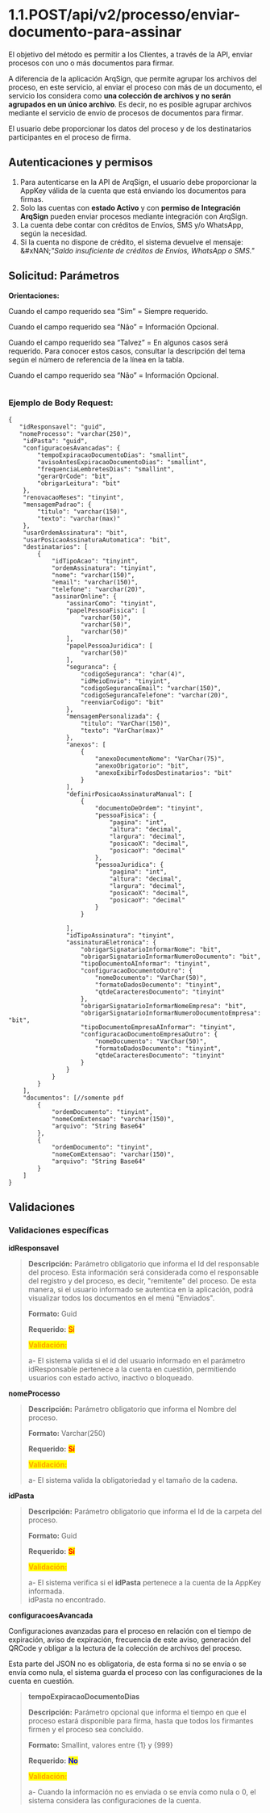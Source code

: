 # 1.1.POST/api/v2/processo/enviar-documento-para-assinar

El objetivo del método es permitir a los Clientes, a través de la API, enviar procesos con uno o más documentos para firmar.

A diferencia de la aplicación ArqSign, que permite agrupar los archivos del proceso, en este servicio, al enviar el proceso con más de un documento, el servicio los considera como **una colección de archivos y no serán agrupados en un único archivo**. Es decir, no es posible agrupar archivos mediante el servicio de envío de procesos de documentos para firmar.

El usuario debe proporcionar los datos del proceso y de los destinatarios participantes en el proceso de firma.

## **Autenticaciones y permisos**

1. Para autenticarse en la API de ArqSign, el usuario debe proporcionar la AppKey válida de la cuenta que está enviando los documentos para firmas.
2. Solo las cuentas con **estado Activo** y con **permiso de Integración ArqSign** pueden enviar procesos mediante integración con ArqSign.
3. La cuenta debe contar con créditos de Envíos, SMS y/o WhatsApp, según la necesidad.
4. Si la cuenta no dispone de crédito, el sistema devuelve el mensaje:\
   &#xNAN;_"Saldo insuficiente de créditos de Envíos, WhatsApp o SMS."_

## **Solicitud: Parámetros**

**Orientaciones:**

Cuando el campo requerido sea “Sim” = Siempre requerido.

Cuando el campo requerido sea “Não” = Información Opcional.

Cuando el campo requerido sea “Talvez” = En algunos casos será requerido. Para conocer estos casos, consultar la descripción del tema según el número de referencia de la línea en la tabla.

Cuando el campo requerido sea “Não” = Información Opcional.

<figure><img src="../../../../../.gitbook/assets/image.png" alt=""><figcaption></figcaption></figure>

### Ejemplo de Body Request:

```
{
   "idResponsavel": "guid",
   "nomeProcesso": "varchar(250)",
    "idPasta": "guid",
    "configuracoesAvancadas": {
        "tempoExpiracaoDocumentoDias": "smallint",
        "avisoAntesExpiracaoDocumentoDias": "smallint",
        "frequenciaLembretesDias": "smallint",
        "gerarQrCode": "bit",
        "obrigarLeitura": "bit"
    },
    "renovacaoMeses": "tinyint",
    "mensagemPadrao": {
        "titulo": "varchar(150)",
        "texto": "varchar(max)"
    },
    "usarOrdemAssinatura": "bit",
    "usarPosicaoAssinaturaAutomatica": "bit",
    "destinatarios": [
        {
            "idTipoAcao": "tinyint",
            "ordemAssinatura": "tinyint",
            "nome": "varchar(150)",
            "email": "varchar(150)",
            "telefone": "varchar(20)",
            "assinarOnline": {
                "assinarComo": "tinyint",
                "papelPessoaFisica": [
                    "varchar(50)",
                    "varchar(50)",
                    "varchar(50)"
                ],
                "papelPessoaJuridica": [
                    "varchar(50)"
                ],
                "seguranca": {
                    "codigoSeguranca": "char(4)",
                    "idMeioEnvio": "tinyint",
                    "codigoSegurancaEmail": "varchar(150)",
                    "codigoSegurancaTelefone": "varchar(20)",
                    "reenviarCodigo": "bit"
                },
                "mensagemPersonalizada": {
                    "titulo": "VarChar(150)",
                    "texto": "VarChar(max)"
                },
                "anexos": [
                    {
                        "anexoDocumentoNome": "VarChar(75)",
                        "anexoObrigatorio": "bit",
                        "anexoExibirTodosDestinatarios": "bit"
                    }
                ],
                "definirPosicaoAssinaturaManual": [
                    {
                        "documentoDeOrdem": "tinyint",
                        "pessoaFisica": {
                            "pagina": "int",
                            "altura": "decimal",
                            "largura": "decimal",
                            "posicaoX": "decimal",
                            "posicaoY": "decimal"
                        },
                        "pessoaJuridica": {
                            "pagina": "int",
                            "altura": "decimal",
                            "largura": "decimal",
                            "posicaoX": "decimal",
                            "posicaoY": "decimal"
                        }
                    }

                ],
                "idTipoAssinatura": "tinyint",
                "assinaturaEletronica": {
                    "obrigarSignatarioInformarNome": "bit",
                    "obrigarSignatarioInformarNumeroDocumento": "bit",
                    "tipoDocumentoAInformar": "tinyint",
                    "configuracaoDocumentoOutro": {
                        "nomeDocumento": "VarChar(50)",
                        "formatoDadosDocumento": "tinyint",
                        "qtdeCaracteresDocumento": "tinyint"
                    },
                    "obrigarSignatarioInformarNomeEmpresa": "bit",
                    "obrigarSignatarioInformarNumeroDocumentoEmpresa": "bit",
                    "tipoDocumentoEmpresaAInformar": "tinyint",
                    "configuracaoDocumentoEmpresaOutro": {
                        "nomeDocumento": "VarChar(50)",
                        "formatoDadosDocumento": "tinyint",
                        "qtdeCaracteresDocumento": "tinyint"
                    }
                }
            }
        }
    ],
    "documentos": [//somente pdf
        {
            "ordemDocumento": "tinyint",
            "nomeComExtensao": "varchar(150)",
            "arquivo": "String Base64"
        },
        {
            "ordemDocumento": "tinyint",
            "nomeComExtensao": "varchar(150)",
            "arquivo": "String Base64"
        }
    ]
}
```

## Validaciones

### Validaciones específicas

**idResponsavel**

> **Descripción:** Parámetro obligatorio que informa el Id del responsable del proceso. Esta información será considerada como el responsable del registro y del proceso, es decir, "remitente" del proceso. De esta manera, si el usuario informado se autentica en la aplicación, podrá visualizar todos los documentos en el menú "Enviados".
>
> **Formato:** Guid
>
> **Requerido:** <mark style="color:red;">Sí</mark>
>
> <mark style="color:orange;">**Validación:**</mark>
>
> a- El sistema valida si el id del usuario informado en el parámetro idResponsable pertenece a la cuenta en cuestión, permitiendo usuarios con estado activo, inactivo o bloqueado.

**nomeProcesso**

> **Descripción:** Parámetro obligatorio que informa el Nombre del proceso.
>
> **Formato:** Varchar(250)
>
> **Requerido:** <mark style="color:red;">**Sí**</mark>
>
> <mark style="color:orange;">**Validación:**</mark>
>
> a- El sistema valida la obligatoriedad y el tamaño de la cadena.

**idPasta**

> **Descripción:** Parámetro obligatorio que informa el Id de la carpeta del proceso.
>
> **Formato:** Guid
>
> **Requerido:** <mark style="color:red;">**Sí**</mark>
>
> <mark style="color:orange;">**Validación:**</mark>
>
> a- El sistema verifica si el **idPasta** pertenece a la cuenta de la AppKey informada.\
> idPasta no encontrado.

**configuracoesAvancada**

Configuraciones avanzadas para el proceso en relación con el tiempo de expiración, aviso de expiración, frecuencia de este aviso, generación del QRCode y obligar a la lectura de la colección de archivos del proceso.

Esta parte del JSON no es obligatoria, de esta forma si no se envía o se envía como nula, el sistema guarda el proceso con las configuraciones de la cuenta en cuestión.

> **tempoExpiracaoDocumentoDias**
>
> **Descripción:** Parámetro opcional que informa el tiempo en que el proceso estará disponible para firma, hasta que todos los firmantes firmen y el proceso sea concluido.
>
> **Formato:** Smallint, valores entre {1} y {999}
>
> **Requerido:** <mark style="color:blue;">**No**</mark>
>
> <mark style="color:orange;">**Validación:**</mark>
>
> a- Cuando la información no es enviada o se envía como nula o 0, el sistema considera las configuraciones de la cuenta.
